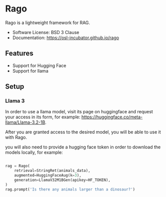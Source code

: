 # Rago

Rago is a lightweight framework for RAG.

- Software License: BSD 3 Clause
- Documentation: https://osl-incubator.github.io/rago

## Features

- Support for Hugging Face
- Support for llama

## Setup

### Llama 3

In order to use a llama model, visit its page on huggingface and request your
access in its form, for example: https://huggingface.co/meta-llama/Llama-3.2-1B.

After you are granted access to the desired model, you will be able to use it
with Rago.

you will also need to provide a hugging face token in order to download the
models locally, for example:

```python

rag = Rago(
    retrieval=StringRet(animals_data),
    augmented=HuggingFaceAug(k=3),
    generation=LlamaV32M1BGen(apikey=HF_TOKEN),
)
rag.prompt('Is there any animals larger than a dinosaur?')
```
